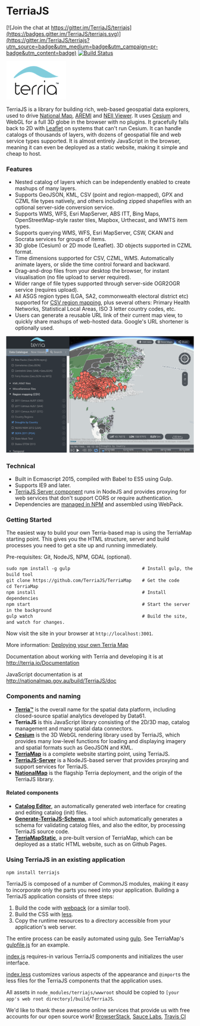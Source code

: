 
TerriaJS
============

[![Join the chat at https://gitter.im/TerriaJS/terriajs](https://badges.gitter.im/TerriaJS/terriajs.svg)](https://gitter.im/TerriaJS/terriajs?utm_source=badge&utm_medium=badge&utm_campaign=pr-badge&utm_content=badge) [![Build Status](https://travis-ci.org/TerriaJS/terriajs.svg?branch=master)](https://travis-ci.org/TerriaJS/terriajs)

![Terria logo](terria-logo.png "Terria logo")

TerriaJS is a library for building rich, web-based geospatial data explorers, used to drive [National Map](http://nationalmap.gov.au), [AREMI](http://nationalmap.gov.au/renewables) and [NEII Viewer](neiiviewer.nicta.com.au).  It uses [Cesium](https://cesiumjs.org) and WebGL for a full 3D globe in the browser with no plugins.  It gracefully falls back to 2D with [Leaflet](http://leafletjs.com/) on systems that can't run Cesium. It can handle catalogs of thousands of layers, with dozens of geospatial file and web service types supported. It is almost entirely JavaScript in the browser, meaning it can even be deployed as a static website, making it simple and cheap to host.

### Features

* Nested catalog of layers which can be independently enabled to create mashups of many layers.
* Supports GeoJSON, KML, CSV (point and region-mapped), GPX and CZML file types natively, and others including zipped shapefiles with an optional server-side conversion service.
* Supports WMS, WFS, Esri MapServer, ABS ITT, Bing Maps, OpenStreetMap-style raster tiles, Mapbox, Urthecast, and WMTS item types.
* Supports querying WMS, WFS, Esri MapServer, CSW, CKAN and Socrata services for groups of items.
* 3D globe (Cesium) or 2D mode (Leaflet). 3D objects supported in CZML format.
* Time dimensions supported for CSV, CZML, WMS. Automatically animate layers, or slide the time control forward and backward.
* Drag-and-drop files from your desktop the browser, for instant visualisation (no file upload to server required).
* Wider range of file types supported through server-side OGR2OGR service (requires upload).
* All ASGS region types (LGA, SA2, commonwealth electoral district etc) supported for [CSV region mapping](https://github.com/NICTA/nationalmap/wiki/csv-geo-au), plus several others: Primary Health Networks, Statistical Local Areas, ISO 3 letter country codes, etc.
* Users can generate a reusable URL link of their current map view, to quickly share mashups of web-hosted data. Google's URL shortener is optionally used.

![Terria screenshot](terria-screenshot.png "Terria screenshot")

### Technical

* Built in Ecmascript 2015, compiled with Babel to ES5 using Gulp.
* Supports IE9 and later.
* [TerriaJS Server component](https://github.com/TerriajS/TerriaJS-Server) runs in NodeJS and provides proxying for web services that don't support CORS or require authentication.
* Dependencies are [managed in NPM](https://www.npmjs.com/~terria) and assembled using WebPack.

### Getting Started ###
The easiest way to build your own Terria-based map is using the TerriaMap starting point. This gives you the HTML structure, server and build processes you need to get a site up and running immediately.

Pre-requisites: Git, NodeJS, NPM, GDAL (optional).
 
```
sudo npm install -g gulp                           # Install gulp, the build tool
git clone https://github.com/TerriaJS/TerriaMap    # Get the code
cd TerriaMap                                       
npm install                                        # Install dependencies
npm start                                          # Start the server in the background
gulp watch                                         # Build the site, and watch for changes.
```

Now visit the site in your browser at `http://localhost:3001`.
 
More information: [Deploying your own Terria Map](https://github.com/NICTA/nationalmap/wiki/Deploying-your-own-Terria-Map)

Documentation about working with Terria and developing it is at http://terria.io/Documentation

JavaScript documentation is at http://nationalmap.gov.au/build/TerriaJS/doc

### Components and naming

* **[Terria™](http://terria.io)** is the overall name for the spatial data platform, including closed-source spatial analytics developed by Data61.
* **TerriaJS** is this JavaScript library consisting of the 2D/3D map, catalog management and many spatial data connectors.
* **[Cesium](https://github.com/TerriaJS/Cesium)** is the 3D WebGL rendering library used by TerriaJS, which provides many low-level functions for loading and displaying imagery and spatial formats such as GeoJSON and KML.
* **[TerriaMap](https://github.com/TerriaJS/TerriaMap)** is a complete website starting point, using TerriaJS.
* **[TerriaJS-Server](https://github.com/TerriaJS/TerriaJS-Server)** is a NodeJS-based server that provides proxying and support services for TerriaJS.
* **[NationalMap](https://github.com/NICTA/NationalMap)** is the flagship Terria deployment, and the origin of the TerriaJS library.

#### Related components

* **[Catalog Editor](https://github.com/TerriaJS/catalog-editor)**, an automatically generated web interface for creating and editing catalog (init) files.
* **[Generate-TerriaJS-Schema](https://github.com/TerriaJS/generate-terriajs-schema)**, a tool which automatically generates a schema for validating catalog files, and also the editor, by processing TerriaJS source code.
* **[TerriaMapStatic](https://github.com/terriajs/terriamapstatic)**, a pre-built version of TerriaMap, which can be deployed as a static HTML website, such as on Github Pages.

### Using TerriaJS in an existing application

```
npm install terriajs
```

TerriaJS is composed of a number of CommonJS modules, making it easy to incorporate only the parts you need into your application.  Building a TerriaJS application consists of three steps:

1. Build the code with [webpack](https://webpack.github.io/) (or a similar tool).
2. Build the CSS with [less](http://lesscss.org/).
3. Copy the runtime resources to a directory accessible from your application's web server.

The entire process can be easily automated using [gulp](http://gulpjs.com/).  See TerriaMap's [gulpfile.js](https://github.com/TerriaJS/TerriaMap/blob/master/gulpfile.js) for an example.

[index.js](https://github.com/NICTA/nationalmap/blob/master/index.js) requires-in various TerriaJS components and initializes the user interface.

[index.less](https://github.com/NICTA/nationalmap/blob/master/index.less) customizes various aspects of the appearance and `@import`s the less files for the TerriaJS components that the application uses.

All assets in `node_modules/terriajs/wwwroot` should be copied to `[your app's web root directory]/build/TerriaJS`.

We'd like to thank these awesome online services that provide us with free accounts for our open source work!  [BrowserStack](https://www.browserstack.com), [Sauce Labs](https://saucelabs.com/), [Travis CI](https://travis-ci.org/)

